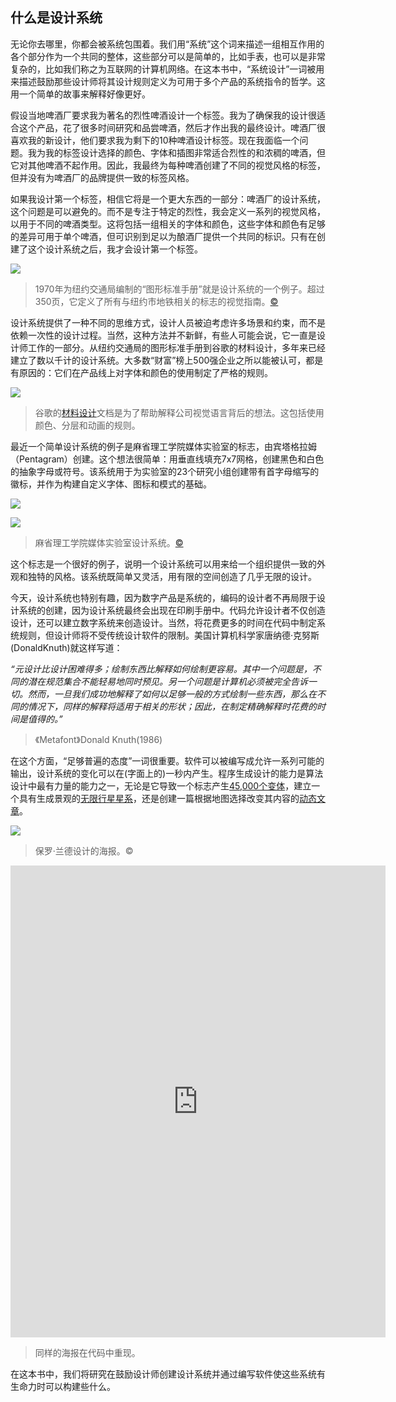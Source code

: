 ## 什么是设计系统

无论你去哪里，你都会被系统包围着。我们用“系统”这个词来描述一组相互作用的各个部分作为一个共同的整体，这些部分可以是简单的，比如手表，也可以是非常复杂的，比如我们称之为互联网的计算机网络。在这本书中，“系统设计”一词被用来描述鼓励那些设计师将其设计规则定义为可用于多个产品的系统指令的哲学。这用一个简单的故事来解释好像更好。

假设当地啤酒厂要求我为著名的烈性啤酒设计一个标签。我为了确保我的设计很适合这个产品，花了很多时间研究和品尝啤酒，然后才作出我的最终设计。啤酒厂很喜欢我的新设计，他们要求我为剩下的10种啤酒设计标签。现在我面临一个问题。我为我的标签设计选择的颜色、字体和插图非常适合烈性的和浓稠的啤酒，但它对其他啤酒不起作用。因此，我最终为每种啤酒创建了不同的视觉风格的标签，但并没有为啤酒厂的品牌提供一致的标签风格。

如果我设计第一个标签，相信它将是一个更大东西的一部分：啤酒厂的设计系统，这个问题是可以避免的。而不是专注于特定的烈性，我会定义一系列的视觉风格，以用于不同的啤酒类型。这将包括一组相关的字体和颜色，这些字体和颜色有足够的差异可用于单个啤酒，但可识别到足以为酿酒厂提供一个共同的标识。只有在创建了这个设计系统之后，我才会设计第一个标签。

![](https://www.programmingdesignsystems.com/assets/what-is-a-design-system/transitmanual.jpg)

> 1970年为纽约交通局编制的“图形标准手册”就是设计系统的一个例子。超过350页，它定义了所有与纽约市地铁相关的标志的视觉指南。[©](https://www.programmingdesignsystems.com/what-is-a-design-system/index.html#fairuse)

设计系统提供了一种不同的思维方式，设计人员被迫考虑许多场景和约束，而不是依赖一次性的设计过程。当然，这种方法并不新鲜，有些人可能会说，它一直是设计师工作的一部分。从纽约交通局的图形标准手册到谷歌的材料设计，多年来已经建立了数以千计的设计系统。大多数“财富”榜上500强企业之所以能被认可，都是有原因的：它们在产品线上对字体和颜色的使用制定了严格的规则。

![](https://www.programmingdesignsystems.com/assets/what-is-a-design-system/materialdesign.jpg)

> 谷歌的[材料设计](https://material.google.com/)文档是为了帮助解释公司视觉语言背后的想法。这包括使用颜色、分层和动画的规则。

最近一个简单设计系统的例子是麻省理工学院媒体实验室的标志，由宾塔格拉姆（Pentagram）创建。这个想法很简单：用垂直线填充7x7网格，创建黑色和白色的抽象字母或符号。该系统用于为实验室的23个研究小组创建带有首字母缩写的徽标，并作为构建自定义字体、图标和模式的基础。

![](https://www.programmingdesignsystems.com/assets/what-is-a-design-system/medialab1.jpg)

![](https://www.programmingdesignsystems.com/assets/what-is-a-design-system/medialab2.jpg)

> 麻省理工学院媒体实验室设计系统。[©](https://www.programmingdesignsystems.com/what-is-a-design-system/index.html#fairuse)

这个标志是一个很好的例子，说明一个设计系统可以用来给一个组织提供一致的外观和独特的风格。该系统既简单又灵活，用有限的空间创造了几乎无限的设计。

今天，设计系统也特别有趣，因为数字产品是系统的，编码的设计者不再局限于设计系统的创建，因为设计系统最终会出现在印刷手册中。代码允许设计者不仅创造设计，还可以建立数字系统来创造设计。当然，将花费更多的时间在代码中制定系统规则，但设计师将不受传统设计软件的限制。美国计算机科学家唐纳德·克努斯(DonaldKnuth)就这样写道：

*“元设计比设计困难得多；绘制东西比解释如何绘制更容易。其中一个问题是，不同的潜在规范集合不能轻易地同时预见。另一个问题是计算机必须被完全告诉一切。然而，一旦我们成功地解释了如何以足够一般的方式绘制一些东西，那么在不同的情况下，同样的解释将适用于相关的形状；因此，在制定精确解释时花费的时间是值得的。”*

> 《Metafont》Donald Knuth(1986)

在这个方面，“足够普遍的态度”一词很重要。软件可以被编写成允许一系列可能的输出，设计系统的变化可以在(字面上的)一秒内产生。程序生成设计的能力是算法设计中最有力量的能力之一，无论是它导致一个标志产生[45,000个变体](http://thegreeneyl.com/mit-media-lab-identity-1)，建立一个具有生成景观的[无限行星星系](http://www.no-mans-sky.com/)，还是创建一篇根据地图选择改变其内容的[动态文章](http://www.nytimes.com/interactive/2015/05/03/upshot/the-best-and-worst-places-to-grow-up-how-your-area-compares.html)。

![](https://www.programmingdesignsystems.com/assets/what-is-a-design-system/earth-day.jpg)
> 保罗·兰德设计的海报。©

<iframe height="755" width="600" scrolling="no" title="设计系统编程示例1" src="https://codepen.io/yylifen/embed/oKXxLR?height=265&theme-id=light&default-tab=js,result" frameborder="no" allowtransparency="true" allowfullscreen="true">
  See the Pen <a href='https://codepen.io/yylifen/pen/oKXxLR'>编程设计系统示例1</a> by yylifen
  (<a href='https://codepen.io/yylifen'>@yylifen</a>) on <a href='https://codepen.io'>CodePen</a>.
</iframe>

> 同样的海报在代码中重现。

在这本书中，我们将研究在鼓励设计师创建设计系统并通过编写软件使这些系统有生命力时可以构建些什么。

